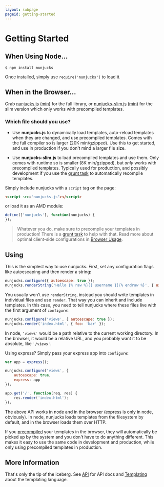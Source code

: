 ```yaml
---
layout: subpage
pageid: getting-started
---
```


# Getting Started

## When Using Node...

```
$ npm install nunjucks
```

Once installed, simply use `require('nunjucks')` to load it.

## When in the Browser...

Grab [nunjucks.js](files/nunjucks.js) ([min](files/nunjucks.min.js)) for the full library, or
[nunjucks-slim.js](files/nunjucks-slim.js) ([min](files/nunjucks-slim.min.js)) for the slim version
which only works with precompiled templates.

### Which file should you use?

* Use **nunjucks.js** to dynamically load templates, auto-reload
  templates when they are changed, and use precompiled templates.
  Comes with the full compiler so is larger (20K min/gzipped). Use
  this to get started, and use in production if you don't mind a
  larger file size.

* Use **nunjucks-slim.js** to load precompiled templates and use them. Only
  comes with runtime so is smaller (8K min/gzipped), but *only* works with
  precompiled templates. Typically used for production, and possibly
  development if you use the [grunt task](https://github.com/jlongster/grunt-nunjucks) to
  automatically recompile templates.

Simply include nunjucks with a `script` tag on the page:

```html
<script src="nunjucks.js"></script>
```

or load it as an AMD module:

```js
define(['nunjucks'], function(nunjucks) {
});
```

> Whatever you do, make sure to precompile your templates in
> production! There is a [grunt
> task](https://github.com/jlongster/grunt-nunjucks) to help with
> that. Read more about optimal client-side configurations in [Browser
> Usage](api.html#browser-usage).

## Using

This is the simplest way to use nunjucks. First, set any configuration
flags like autoescaping and then render a string:

```js
nunjucks.configure({ autoescape: true });
nunjucks.renderString('Hello {% raw %}{{ username }}{% endraw %}', { username: 'James' });
```

You usually won't use `renderString`, instead you should write
templates in individual files and use `render`. That way you can
inherit and include templates. In this case, you need to tell nunjucks
where these files live with the first argument of `configure`:

```js
nunjucks.configure('views', { autoescape: true });
nunjucks.render('index.html', { foo: 'bar' });
```

In node, `'views'` would be a path relative to the current working
directory. In the browser, it would be a relative URL, and you
probably want it to be absolute, like `'/views'`.

Using express? Simply pass your express app into `configure`:

```js
var app = express();

nunjucks.configure('views', {
    autoescape: true,
    express: app
});

app.get('/', function(req, res) {
    res.render('index.html');
});
```

The above API works in node and in the browser (express is only in
node, obviously). In node, nunjucks loads templates from the
filesystem by default, and in the browser loads them over HTTP.

If you [precompiled](api.html#precompiling) your templates in the browser, they will
automatically be picked up by the system and you don't have to do
anything different. This makes it easy to use the same code in
development and production, while only using precompiled templates in
production.

## More Information

That's only the tip of the iceberg. See [API](/api.html) for API docs
and [Templating](/templating.html) about the templating language.
